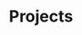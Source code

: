 ---
title: Projects
# the default layout is 'page'
icon: fas fa-project-diagram
order: 2
permalink: /projects/
---